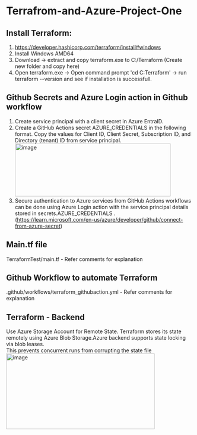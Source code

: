 # Terrafrom-and-Azure-Project-One
## Install Terraform:
1. https://developer.hashicorp.com/terraform/install#windows </br> 
2. Install Windows AMD64</br> 
3. Download -> extract and copy terraform.exe to C:/Terraform (Create new folder and copy here)</br> 
4. Open terraform.exe -> Open command prompt 'cd C:Terraform' -> run terraform --version and see if installation is successfull.</br> 

## Github Secrets and Azure Login action in Github workflow
1. Create service principal with a client secret in Azure EntraID.</br> 
2. Create a GitHub Actions secret AZURE_CREDENTIALS in the following format. Copy the values for Client ID, Client Secret, Subscription ID, and Directory (tenant) ID from service principal.</br> 
   <img width="419" height="142" alt="image" src="https://github.com/user-attachments/assets/bcce4b8d-9c70-48e7-8650-0f02aa87b063" /></br> 
3. Secure authentication to Azure services from GitHub Actions workflows can be done using Azure Login action with the service principal details stored in secrets.AZURE_CREDENTIALS .</br> 
(https://learn.microsoft.com/en-us/azure/developer/github/connect-from-azure-secret)</br> 

## Main.tf file
TerraformTest/main.tf - Refer comments for explanation

## Github Workflow to automate Terraform
.github/workflows/terraform_githubaction.yml - Refer comments for explanation

## Terraform - Backend
Use Azure Storage Account for Remote State. Terraform stores its state remotely using Azure Blob Storage.Azure backend supports state locking via blob leases.</br>
This prevents concurrent runs from corrupting the state file </br>
<img width="400" height="203" alt="image" src="https://github.com/user-attachments/assets/95399b0d-46e2-4d3c-a663-0493b7a01650" />
